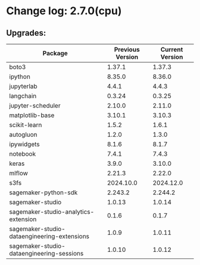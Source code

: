 # Change log: 2.7.0(cpu)

## Upgrades: 

Package | Previous Version | Current Version
---|---|---
boto3|1.37.1|1.37.3
ipython|8.35.0|8.36.0
jupyterlab|4.4.1|4.4.3
langchain|0.3.24|0.3.25
jupyter-scheduler|2.10.0|2.11.0
matplotlib-base|3.10.1|3.10.3
scikit-learn|1.5.2|1.6.1
autogluon|1.2.0|1.3.0
ipywidgets|8.1.6|8.1.7
notebook|7.4.1|7.4.3
keras|3.9.0|3.10.0
mlflow|2.21.3|2.22.0
s3fs|2024.10.0|2024.12.0
sagemaker-python-sdk|2.243.2|2.244.2
sagemaker-studio|1.0.13|1.0.14
sagemaker-studio-analytics-extension|0.1.6|0.1.7
sagemaker-studio-dataengineering-extensions|1.0.9|1.0.11
sagemaker-studio-dataengineering-sessions|1.0.10|1.0.12
